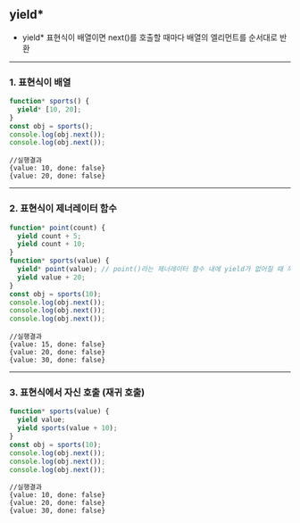 ## yield*
- yield* 표현식이 배열이면 next()를 호출할 때마다 배열의 엘리먼트를 순서대로 반환

---

### 1. 표현식이 배열

```js
function* sports() {
  yield* [10, 20];
}
const obj = sports();
console.log(obj.next());
console.log(obj.next());
```

```
//실행결과
{value: 10, done: false}
{value: 20, done: false}
```

---

### 2. 표현식이 제너레이터 함수

```js
function* point(count) {
  yield count + 5;
  yield count + 10;
}
function* sports(value) {
  yield* point(value); // point()라는 제너레이터 함수 내에 yield가 없어질 때 까지 point()함수를 계속 실행
  yield value + 20;
}
const obj = sports(10);
console.log(obj.next());
console.log(obj.next());
console.log(obj.next());
```

```
//실행결과
{value: 15, done: false}
{value: 20, done: false}
{value: 30, done: false}
```

---

### 3. 표현식에서 자신 호출 (재귀 호출)

```js
function* sports(value) {
  yield value;
  yield sports(value + 10);
}
const obj = sports(10);
console.log(obj.next());
console.log(obj.next());
console.log(obj.next());
```

```
//실행결과
{value: 10, done: false}
{value: 20, done: false}
{value: 30, done: false}
```